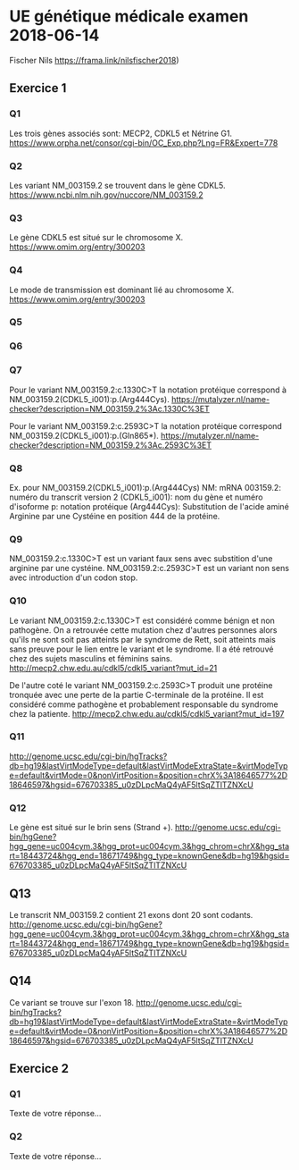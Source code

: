 # UE génétique médicale examen 2018-06-14
Fischer Nils
https://frama.link/nilsfischer2018)

## Exercice 1
### Q1
Les trois gènes associés sont: MECP2, CDKL5 et Nétrine G1.
https://www.orpha.net/consor/cgi-bin/OC_Exp.php?Lng=FR&Expert=778

### Q2
Les variant NM_003159.2 se trouvent dans le gène CDKL5.
https://www.ncbi.nlm.nih.gov/nuccore/NM_003159.2

### Q3
Le gène CDKL5 est situé sur le chromosome X.
https://www.omim.org/entry/300203

### Q4
Le mode de transmission est dominant lié au chromosome X.
https://www.omim.org/entry/300203

### Q5


### Q6

### Q7
Pour le variant NM_003159.2:c.1330C>T la notation protéique correspond à NM_003159.2(CDKL5_i001):p.(Arg444Cys).
https://mutalyzer.nl/name-checker?description=NM_003159.2%3Ac.1330C%3ET

Pour le variant NM_003159.2:c.2593C>T la notation protéique correspond NM_003159.2(CDKL5_i001):p.(Gln865*).
https://mutalyzer.nl/name-checker?description=NM_003159.2%3Ac.2593C%3ET

### Q8
Ex. pour NM_003159.2(CDKL5_i001):p.(Arg444Cys)
NM: mRNA
003159.2: numéro du transcrit version 2
(CDKL5_i001): nom du gène et numéro d'isoforme
p: notation protéique
(Arg444Cys): Substitution de l'acide aminé Arginine par une Cystéine en position 444 de la protéine.

### Q9
NM_003159.2:c.1330C>T est un variant faux sens avec substition d'une arginine par une cystéine.
NM_003159.2:c.2593C>T est un variant non sens avec introduction d'un codon stop.

### Q10
Le variant NM_003159.2:c.1330C>T est considéré comme bénign et non pathogène. On a retrouvée cette mutation chez d'autres personnes alors qu'ils ne sont soit pas atteints par le syndrome de Rett, soit atteints mais sans preuve pour le lien entre le variant et le syndrome. Il a été retrouvé chez des sujets masculins et féminins sains.
http://mecp2.chw.edu.au/cdkl5/cdkl5_variant?mut_id=21

De l'autre coté le variant NM_003159.2:c.2593C>T produit une protéine tronquée avec une perte de la partie C-terminale de la protéine. Il est considéré comme pathogène et probablement responsable du syndrome chez la patiente.
http://mecp2.chw.edu.au/cdkl5/cdkl5_variant?mut_id=197

### Q11
http://genome.ucsc.edu/cgi-bin/hgTracks?db=hg19&lastVirtModeType=default&lastVirtModeExtraState=&virtModeType=default&virtMode=0&nonVirtPosition=&position=chrX%3A18646577%2D18646597&hgsid=676703385_u0zDLpcMaQ4yAF5ltSqZTlTZNXcU

### Q12
Le gène est situé sur le brin sens (Strand +).
http://genome.ucsc.edu/cgi-bin/hgGene?hgg_gene=uc004cym.3&hgg_prot=uc004cym.3&hgg_chrom=chrX&hgg_start=18443724&hgg_end=18671749&hgg_type=knownGene&db=hg19&hgsid=676703385_u0zDLpcMaQ4yAF5ltSqZTlTZNXcU

## Q13
Le transcrit  NM_003159.2 contient 21 exons dont 20 sont codants.
http://genome.ucsc.edu/cgi-bin/hgGene?hgg_gene=uc004cym.3&hgg_prot=uc004cym.3&hgg_chrom=chrX&hgg_start=18443724&hgg_end=18671749&hgg_type=knownGene&db=hg19&hgsid=676703385_u0zDLpcMaQ4yAF5ltSqZTlTZNXcU

## Q14
Ce variant se trouve sur l'exon 18.
http://genome.ucsc.edu/cgi-bin/hgTracks?db=hg19&lastVirtModeType=default&lastVirtModeExtraState=&virtModeType=default&virtMode=0&nonVirtPosition=&position=chrX%3A18646577%2D18646597&hgsid=676703385_u0zDLpcMaQ4yAF5ltSqZTlTZNXcU



## Exercice 2
### Q1
Texte de votre réponse…
### Q2
Texte de votre réponse…
